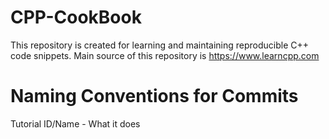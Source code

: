 # CPP-CookBook
This repository is created for learning and maintaining reproducible C++ code snippets. Main source of this repository is https://www.learncpp.com 

# Naming Conventions for Commits
Tutorial ID/Name - What it does

